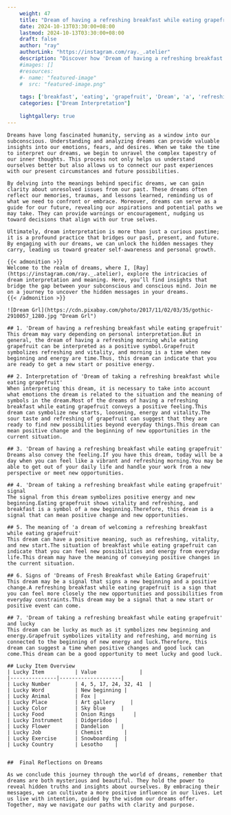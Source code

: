 ```yaml
---
    weight: 47
    title: "Dream of having a refreshing breakfast while eating grapefruit"  # Assuming 'title' column exists
    date: 2024-10-13T03:30:00+08:00
    lastmod: 2024-10-13T03:30:00+08:00
    draft: false
    author: "ray"
    authorLink: "https://instagram.com/ray._.atelier"
    description: "Discover how 'Dream of having a refreshing breakfast while eating grapefruit' can interpret your future and uncover its significant meanings in your life."
    #images: []
    #resources:
    #- name: "featured-image"
    #  src: "featured-image.png"
    
    tags: ['breakfast', 'eating', 'grapefruit', 'Dream', 'a', 'refreshing', 'of', 'while', 'having']
    categories: ["Dream Interpretation"]
    
    lightgallery: true
---
```

    
    Dreams have long fascinated humanity, serving as a window into our subconscious. Understanding and analyzing dreams can provide valuable insights into our emotions, fears, and desires. When we take the time to interpret our dreams, we begin to unravel the complex tapestry of our inner thoughts. This process not only helps us understand ourselves better but also allows us to connect our past experiences with our present circumstances and future possibilities.
    
    By delving into the meanings behind specific dreams, we can gain clarity about unresolved issues from our past. These dreams often reflect our memories, traumas, and lessons learned, reminding us of what we need to confront or embrace. Moreover, dreams can serve as a guide for our future, revealing our aspirations and potential paths we may take. They can provide warnings or encouragement, nudging us toward decisions that align with our true selves.
    
    Ultimately, dream interpretation is more than just a curious pastime; it is a profound practice that bridges our past, present, and future. By engaging with our dreams, we can unlock the hidden messages they carry, leading us toward greater self-awareness and personal growth.
    
    {{< admonition >}}
    Welcome to the realm of dreams, where I, [Ray](https://instagram.com/ray._.atelier), explore the intricacies of dream interpretation and meaning. Here, you’ll find insights that bridge the gap between your subconscious and conscious mind. Join me on a journey to uncover the hidden messages in your dreams.
    {{< /admonition >}}
    
    ![Dream Grl](https://cdn.pixabay.com/photo/2017/11/02/03/35/gothic-2910057_1280.jpg "Dream Grl")
    
    ## 1. 'Dream of having a refreshing breakfast while eating grapefruit'
    This dream may vary depending on personal interpretation.But in general, the dream of having a refreshing morning while eating grapefruit can be interpreted as a positive symbol.Grapefruit symbolizes refreshing and vitality, and morning is a time when new beginning and energy are time.Thus, this dream can indicate that you are ready to get a new start or positive energy.
    
    ## 2. Interpretation of 'Dream of taking a refreshing breakfast while eating grapefruit'
    When interpreting this dream, it is necessary to take into account what emotions the dream is related to the situation and the meaning of symbols in the dream.Most of the dreams of having a refreshing breakfast while eating grapefruit conveys a positive feeling.This dream can symbolize new starts, loosening, energy and vitality.The sour taste and refreshing of grapefruit can suggest that they are ready to find new possibilities beyond everyday things.This dream can mean positive change and the beginning of new opportunities in the current situation.
    
    ## 3. 'Dream of having a refreshing breakfast while eating grapefruit'
    Dreams also convey the feeling.If you have this dream, today will be a day when you can feel like a vibrant and refreshing morning.You may be able to get out of your daily life and handle your work from a new perspective or meet new opportunities.
    
    ## 4. 'Dream of taking a refreshing breakfast while eating grapefruit' signal
    The signal from this dream symbolizes positive energy and new beginning.Eating grapefruit shows vitality and refreshing, and breakfast is a symbol of a new beginning.Therefore, this dream is a signal that can mean positive change and new opportunities.
    
    ## 5. The meaning of 'a dream of welcoming a refreshing breakfast while eating grapefruit'
    This dream can have a positive meaning, such as refreshing, vitality, and new start.The situation of breakfast while eating grapefruit can indicate that you can feel new possibilities and energy from everyday life.This dream may have the meaning of conveying positive changes in the current situation.
    
    ## 6. Signs of 'Dreams of Fresh Breakfast while Eating Grapefruit'
    This dream may be a signal that signs a new beginning and a positive change.A refreshing breakfast while eating grapefruit is a sign that you can feel more closely the new opportunities and possibilities from everyday constraints.This dream may be a signal that a new start or positive event can come.
    
    ## 7. 'Dream of taking a refreshing breakfast while eating grapefruit' and lucky
    This dream can be lucky as much as it symbolizes new beginning and energy.Grapefruit symbolizes vitality and refreshing, and morning is connected to the beginning of new energy and luck.Therefore, this dream can suggest a time when positive changes and good luck can come.This dream can be a good opportunity to meet lucky and good luck.
    
    ## Lucky Item Overview
    | Lucky Item          | Value              |
    |---------------|--------------------|
    | Lucky Number        | 4, 5, 17, 24, 32, 41  |
    | Lucky Word          | New beginning |
    | Lucky Animal        | Fox |
    | Lucky Place         | Art gallery     |
    | Lucky Color         | Sky blue     |
    | Lucky Food          | Onion Rings      |
    | Lucky Instrument    | Didgeridoo |
    | Lucky Flower        | Dandelion    |
    | Lucky Job           | Chemist       |
    | Lucky Exercise      | Snowboarding  |
    | Lucky Country       | Lesotho    |
    
    
    ##  Final Reflections on Dreams
    
    As we conclude this journey through the world of dreams, remember that dreams are both mysterious and beautiful. They hold the power to reveal hidden truths and insights about ourselves. By embracing their messages, we can cultivate a more positive influence in our lives. Let us live with intention, guided by the wisdom our dreams offer. Together, may we navigate our paths with clarity and purpose.
    